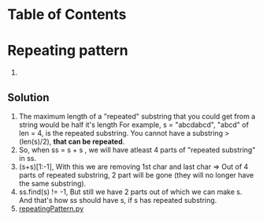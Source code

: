 # Table of Contents







# Repeating pattern<a name="repeated-pattern"></a>

1. 





## Solution<a name="repeated-pattern-sol"></a>

1. The maximum length of a "repeated" substring that you could get from a string would be half it's length
   For example, s = "abcdabcd", "abcd" of len = 4, is the repeated substring.
   You cannot have a substring >(len(s)/2), **that can be repeated**.
2. So, when ss = s + s , we will have atleast 4 parts of "repeated substring" in ss.
3. (s+s)[1:-1], With this we are removing 1st char and last char => Out of 4 parts of repeated substring, 2 part will be gone (they will no longer have the same substring).
4. ss.find(s) != -1, But still we have 2 parts out of which we can make s. And that's how ss should have s, if s has repeated substring.
5. [repeatingPattern.py](repeatingPattern.py)